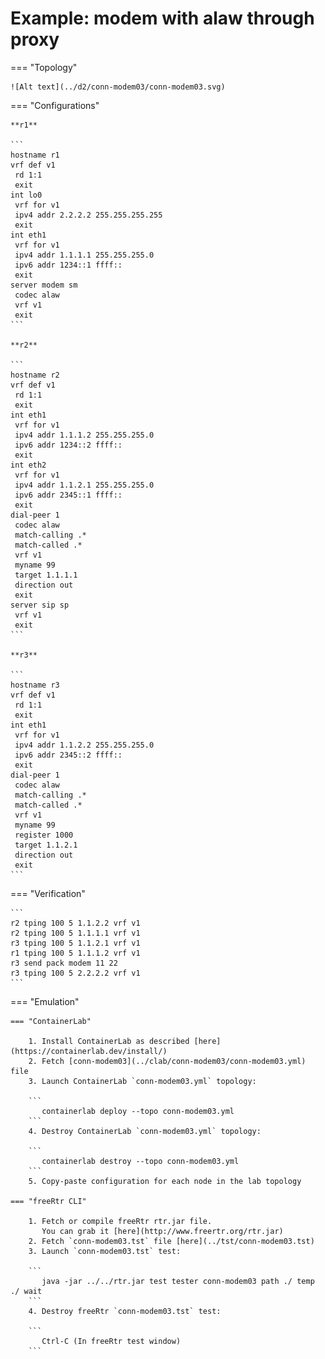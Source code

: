 # Example: modem with alaw through proxy

=== "Topology"

    ![Alt text](../d2/conn-modem03/conn-modem03.svg)

=== "Configurations"

    **r1**

    ```
    hostname r1
    vrf def v1
     rd 1:1
     exit
    int lo0
     vrf for v1
     ipv4 addr 2.2.2.2 255.255.255.255
     exit
    int eth1
     vrf for v1
     ipv4 addr 1.1.1.1 255.255.255.0
     ipv6 addr 1234::1 ffff::
     exit
    server modem sm
     codec alaw
     vrf v1
     exit
    ```

    **r2**

    ```
    hostname r2
    vrf def v1
     rd 1:1
     exit
    int eth1
     vrf for v1
     ipv4 addr 1.1.1.2 255.255.255.0
     ipv6 addr 1234::2 ffff::
     exit
    int eth2
     vrf for v1
     ipv4 addr 1.1.2.1 255.255.255.0
     ipv6 addr 2345::1 ffff::
     exit
    dial-peer 1
     codec alaw
     match-calling .*
     match-called .*
     vrf v1
     myname 99
     target 1.1.1.1
     direction out
     exit
    server sip sp
     vrf v1
     exit
    ```

    **r3**

    ```
    hostname r3
    vrf def v1
     rd 1:1
     exit
    int eth1
     vrf for v1
     ipv4 addr 1.1.2.2 255.255.255.0
     ipv6 addr 2345::2 ffff::
     exit
    dial-peer 1
     codec alaw
     match-calling .*
     match-called .*
     vrf v1
     myname 99
     register 1000
     target 1.1.2.1
     direction out
     exit
    ```

=== "Verification"

    ```
    r2 tping 100 5 1.1.2.2 vrf v1
    r2 tping 100 5 1.1.1.1 vrf v1
    r3 tping 100 5 1.1.2.1 vrf v1
    r1 tping 100 5 1.1.1.2 vrf v1
    r3 send pack modem 11 22
    r3 tping 100 5 2.2.2.2 vrf v1
    ```

=== "Emulation"

    === "ContainerLab"

        1. Install ContainerLab as described [here](https://containerlab.dev/install/)  
        2. Fetch [conn-modem03](../clab/conn-modem03/conn-modem03.yml) file  
        3. Launch ContainerLab `conn-modem03.yml` topology:  

        ```
           containerlab deploy --topo conn-modem03.yml  
        ```
        4. Destroy ContainerLab `conn-modem03.yml` topology:  

        ```
           containerlab destroy --topo conn-modem03.yml  
        ```
        5. Copy-paste configuration for each node in the lab topology

    === "freeRtr CLI"

        1. Fetch or compile freeRtr rtr.jar file.  
           You can grab it [here](http://www.freertr.org/rtr.jar)  
        2. Fetch `conn-modem03.tst` file [here](../tst/conn-modem03.tst)  
        3. Launch `conn-modem03.tst` test:  

        ```
           java -jar ../../rtr.jar test tester conn-modem03 path ./ temp ./ wait
        ```
        4. Destroy freeRtr `conn-modem03.tst` test:  

        ```
           Ctrl-C (In freeRtr test window)
        ```

